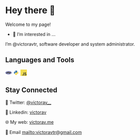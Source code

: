 # Hey there 👋 
Welcome to my page!
- 👀 I’m interested in ...

I’m @victoravtr, software developer and system administrator.

## Languages and Tools
<img height="20" src="https://raw.githubusercontent.com/github/explore/e15411113191afd939a6c8be9e71f270c98674e3/topics/php/php.png">


<img height="20" src="https://raw.githubusercontent.com/github/explore/e15411113191afd939a6c8be9e71f270c98674e3/topics/python/python.png">

<img height="20" src="https://raw.githubusercontent.com/github/explore/80688e429a7d4ef2fca1e82350fe8e3517d3494d/topics/javascript/javascript.png">

<!-- <img height="20" src="https://github.com/github/explore/blob/e15411113191afd939a6c8be9e71f270c98674e3/topics/typescript/typescript.png?raw=true">

<img height="20" src="https://github.com/github/explore/blob/e15411113191afd939a6c8be9e71f270c98674e3/topics/javascript/javascript.png?raw=true">

<img height="20" src="https://github.com/github/explore/blob/e15411113191afd939a6c8be9e71f270c98674e3/topics/react/react.png?raw=true">

<img height="20" src="https://github.com/github/explore/blob/e15411113191afd939a6c8be9e71f270c98674e3/topics/angular/angular.png?raw=true">

<img height="20" src="https://github.com/github/explore/blob/e15411113191afd939a6c8be9e71f270c98674e3/topics/bash/bash.png?raw=true">

<img height="20" src="https://github.com/github/explore/blob/e15411113191afd939a6c8be9e71f270c98674e3/topics/linux/linux.png?raw=true">

<img height="20" src="https://github.com/github/explore/blob/e15411113191afd939a6c8be9e71f270c98674e3/topics/visual-studio-code/visual-studio-code.png?raw=true">
</code> -->

## Stay Connected
💬 Twitter: [@victorav__](https://twitter.com/victorav__)

💼 Linkedin: [victorav](https://linkedin)

🌐 My web: [victorav.me](https://victorav.me)

📧 Email [mailto:victoravtr@gmail.com](victoravtr@gmail.com)
